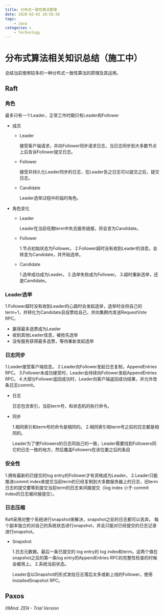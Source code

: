 ```yaml
---
title: 分布式一致性算法整理
date: 2020-03-01 20:56:56
tags: 
    - Java
categories :
    - Technology
---
```


# 分布式算法相关知识总结（施工中）
总结当前使用较多的一种分布式一致性算法的原理及其运用。

## Raft

### 角色

最多只有一个Leader，正常工作时期只有Leader和Follower

- 成员

	- Leader

	  接受客户端请求，并向Follower同步请求日志，当日志同步到大多数节点上后告诉Follower提交日志。

	- Follower

	  接受并持久化Leader同步的日志，在Leader告之日志可以提交之后，提交日志。

	- Candidate

	  Leader选举过程中的临时角色。

- 角色变化

	- Leader

	  Leader在当前任期term中失去服务链接，将会变为Candidate。

	- Follower

	  1.节点初始状态为Follower。
	  2.Follower超时没有收到Leader的消息，会转变为Candidate，并开始选举。

	- Candidate

	  1.选举成功成为Leader。
	  2.选举失败成为Follower。
	  3.超时重新选举，还是Candidate。

### Leader选举

1.Follower超时没有收到Leader的心跳时会发起选举，选举时会将自己的term+1，并转化为Candidate且投票给自己，并向集群内发送RequestVote RPC。

- 赢得最多选票成为Leader
- 收到其他Leader信息，被抢先选举
- 没有服务获得最多选票，等待重新发起选举

### 日志同步

1.Leader接受客户端信息。
2.Leader向Follower发起日志复制，AppendEntries RPC。
3.Follower未成功接受时，Leader会持续向Follower发起AppendEntries RPC。
4.大部分Follower返回成功时，Leader向客户端返回成功结果，并允许改条日志commit。

- 日志

  日志包含索引，当前term号，和状态机的执行命令。

- 同步

  1.相同索引和term号的命令是相同的。
  2.相同索引和term号之前的日志都是相同的。
  
  Leader为了使Followers的日志同自己的一致，Leader需要找到Followers同它的日志一致的地方，然后覆盖Followers在该位置之后的条目

### 安全性

1.拥有最新的已提交的log entry的Follower才有资格成为Leader。
2.Leader只能推进commit index来提交当前term的已经复制到大多数服务器上的日志，旧term日志的提交要等到提交当前term的日志来间接提交（log index 小于 commit index的日志被间接提交）。

### 日志压缩

Raft采用对整个系统进行snapshot来解决，snapshot之前的日志都可以丢弃。
每个副本独立的对自己的系统状态进行snapshot，并且只能对已经提交的日志记录进行snapshot。

- Snapshot

  1.日志元数据。最后一条已提交的 log entry的 log index和term。这两个值在snapshot之后的第一条log entry的AppendEntries RPC的完整性检查的时候会被用上。
  2.系统当前状态。
  
  Leader会以Snapshot的形式发给日志落后太多或新上线的Follower，使用InstalledSnapshot RPC。

## Paxos

*XMind: ZEN - Trial Version*